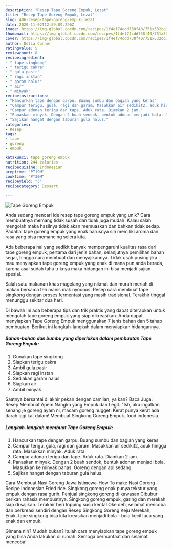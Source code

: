 ```yaml
---
description: "Resep Tape Goreng Empuk, Lezat"
title: "Resep Tape Goreng Empuk, Lezat"
slug: 406-resep-tape-goreng-empuk-lezat
date: 2020-11-02T12:59:09.296Z
image: https://img-global.cpcdn.com/recipes/1f4ef74cdd738f40/751x532cq70/tape-goreng-empuk-foto-resep-utama.jpg
thumbnail: https://img-global.cpcdn.com/recipes/1f4ef74cdd738f40/751x532cq70/tape-goreng-empuk-foto-resep-utama.jpg
cover: https://img-global.cpcdn.com/recipes/1f4ef74cdd738f40/751x532cq70/tape-goreng-empuk-foto-resep-utama.jpg
author: Delia Conner
ratingvalue: 5
reviewcount: 8
recipeingredient:
- " tape singkong"
- " terigu cakra"
- " gula pasir"
- " ragi instan"
- " garam halus"
- " air"
- " minyak"
recipeinstructions:
- "Hancurkan tape dengan garpu. Buang sumbu dan bagian yang keras"
- "Campur terigu, gula, ragi dan garam. Masukkan air sedikit2, aduk hingga rata. Masukkan minyak. Aduk rata."
- "Campur adonan terigu dan tape. Aduk rata. Diamkan 2 jam."
- "Panaskan minyak. Dengan 2 buah sendok, bentuk adonan menjadi bola. Masukkan ke minyak panas. Goreng dengan api sedang."
- "Sajikan hangat dengan taburan gula halus."
categories:
- Resep
tags:
- tape
- goreng
- empuk

katakunci: tape goreng empuk 
nutrition: 244 calories
recipecuisine: Indonesian
preptime: "PT19M"
cooktime: "PT30M"
recipeyield: "3"
recipecategory: Dessert

---
```



![Tape Goreng Empuk](https://img-global.cpcdn.com/recipes/1f4ef74cdd738f40/751x532cq70/tape-goreng-empuk-foto-resep-utama.jpg)

Anda sedang mencari ide resep tape goreng empuk yang unik? Cara membuatnya memang tidak susah dan tidak juga mudah. Kalau salah mengolah maka hasilnya tidak akan memuaskan dan bahkan tidak sedap. Padahal tape goreng empuk yang enak harusnya sih memiliki aroma dan rasa yang bisa memancing selera kita.

Ada beberapa hal yang sedikit banyak mempengaruhi kualitas rasa dari tape goreng empuk, pertama dari jenis bahan, selanjutnya pemilihan bahan segar, hingga cara membuat dan menyajikannya. Tidak usah pusing jika mau menyiapkan tape goreng empuk yang enak di mana pun anda berada, karena asal sudah tahu triknya maka hidangan ini bisa menjadi sajian spesial.

Salah satu makanan khas magelang yang nikmat dan murah meriah di makan bersama teh manis mak nyoooos. Resep cara membuat tape singkong dengan proses fermentasi yang masih tradisional. Terakhir tinggal menunggu sekitar dua hari.


Di bawah ini ada beberapa tips dan trik praktis yang dapat diterapkan untuk mengolah tape goreng empuk yang siap dikreasikan. Anda dapat menyiapkan Tape Goreng Empuk menggunakan 7 jenis bahan dan 5 tahap pembuatan. Berikut ini langkah-langkah dalam menyiapkan hidangannya.

<!--inarticleads1-->

##### Bahan-bahan dan bumbu yang diperlukan dalam pembuatan Tape Goreng Empuk:

1. Gunakan  tape singkong
1. Siapkan  terigu cakra
1. Ambil  gula pasir
1. Siapkan  ragi instan
1. Sediakan  garam halus
1. Siapkan  air
1. Ambil  minyak


Saatnya bersantai di akhir pekan dengan camilan, ya kan? Baca Juga: Resep Membuat Apem Nangka yang Empuk dan Legit. &#34;Ish, aku ingatkan senang je goreng ayam ni, macam goreng nugget. Kerat punya kerat ada darah lagi kat dalam! Membuat Singkong Goreng Empuk. food indonesia. 

<!--inarticleads2-->

##### Langkah-langkah membuat Tape Goreng Empuk:

1. Hancurkan tape dengan garpu. Buang sumbu dan bagian yang keras
1. Campur terigu, gula, ragi dan garam. Masukkan air sedikit2, aduk hingga rata. Masukkan minyak. Aduk rata.
1. Campur adonan terigu dan tape. Aduk rata. Diamkan 2 jam.
1. Panaskan minyak. Dengan 2 buah sendok, bentuk adonan menjadi bola. Masukkan ke minyak panas. Goreng dengan api sedang.
1. Sajikan hangat dengan taburan gula halus.


Cara Membuat Nasi Goreng Jawa Istimewa-How To make Nasi Goreng - Recipe Indonesian Fried rice. Singkong goreng enak punya tekstur yang empuk dengan rasa gurih. Penjual singkong goreng di kawasan Cibubur berikan rahasia membuatnya. Singkong goreng empuk, garing dan merekah siap di sajikan. Terakhir beri topping susu kental Oke deh, selamat mencoba dan berkreasi sendiri dengan Resep Singkong Goreng Keju Merekah, Enak..tape singkong bisa kita kreasikan menjadi bola - bola kecil lucu yang enak dan empuk. 

Gimana nih? Mudah bukan? Itulah cara menyiapkan tape goreng empuk yang bisa Anda lakukan di rumah. Semoga bermanfaat dan selamat mencoba!
